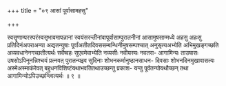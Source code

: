 +++
title = "०९ आसां पूर्वासामहसु"

+++

स्वसॄणाम्परस्परंस्वसृभावमापन्नानां स्वयंसरन्तीनांवापूर्वासाम्पुरातनीनां आसामुषसाम्मध्ये अहसु अहःसु प्रतिदिनंअपराअन्या अद्यतन्युषाः पूर्वांअतीतदिवससम्बन्धिनीमुषसम्पश्चात् अनुसृत्यअभ्येति अभिमुखङ्गच्छति अव्यवधानेनगच्छतीत्यर्थः सर्वेष्वहः सुएवमेवाभ्येति नव्यसीः नवीयस्यः नवतरा- आगामिन्यः ताउषासः उषसोऽपिनूनन्निश्चयं प्रत्नवत् पुरातन्यइव सुदिनाः शोभनकर्मानुष्ठानसाधन- दिवसाः शोभनदिनमुखावासत्यः अस्मेअस्माकंरेवत् बहुधनविशिष्टंयथाभवतितथाउच्छन्तु प्रकाश- यन्तु पूर्वतन्योयथौच्छन् तथा आगामिन्योऽपिउच्छन्त्वित्यर्थः ॥ ९ ॥